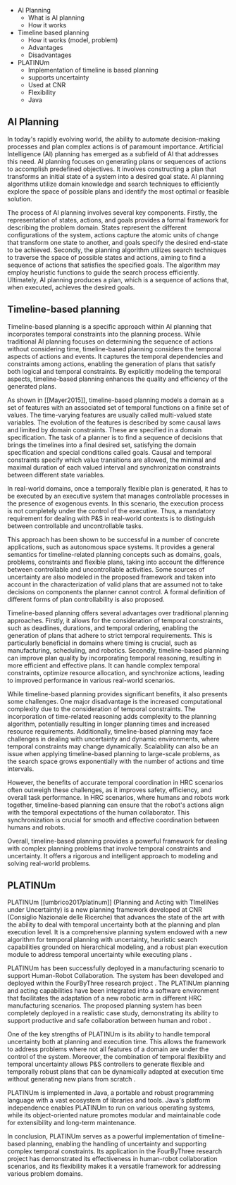 - AI Planning
    - What is AI planning
    - How it works
- Timeline based planning
    - How it works (model, problem)
    - Advantages
    - Disadvantages
- PLATINUm
    - Implementation of timeline is based planning
    - supports uncertainty
    - Used at CNR
    - Flexibility
    - Java

## AI Planning

In today's rapidly evolving world, the ability to automate decision-making processes and plan complex actions is of paramount importance. Artificial Intelligence (AI) planning has emerged as a subfield of AI that addresses this need. AI planning focuses on generating plans or sequences of actions to accomplish predefined objectives. It involves constructing a plan that transforms an initial state of a system into a desired goal state. AI planning algorithms utilize domain knowledge and search techniques to efficiently explore the space of possible plans and identify the most optimal or feasible solution.

The process of AI planning involves several key components. Firstly, the representation of states, actions, and goals provides a formal framework for describing the problem domain. States represent the different configurations of the system, actions capture the atomic units of change that transform one state to another, and goals specify the desired end-state to be achieved. Secondly, the planning algorithm utilizes search techniques to traverse the space of possible states and actions, aiming to find a sequence of actions that satisfies the specified goals. The algorithm may employ heuristic functions to guide the search process efficiently. Ultimately, AI planning produces a plan, which is a sequence of actions that, when executed, achieves the desired goals.

## Timeline-based planning

Timeline-based planning is a specific approach within AI planning that incorporates temporal constraints into the planning process. While traditional AI planning focuses on determining the sequence of actions without considering time, timeline-based planning considers the temporal aspects of actions and events. It captures the temporal dependencies and constraints among actions, enabling the generation of plans that satisfy both logical and temporal constraints. By explicitly modeling the temporal aspects, timeline-based planning enhances the quality and efficiency of the generated plans.

As shown in [[Mayer2015]], timeline-based planning models a domain as a set of features with an associated set of temporal functions on a finite set of values. The time-varying features are usually called multi-valued state variables. The evolution of the features is described by some causal laws and limited by domain constraints. These are specified in a domain specification. The task of a planner is to find a sequence of decisions that brings the timelines into a final desired set, satisfying the domain specification and special conditions called goals. Causal and temporal constraints specify which value transitions are allowed, the minimal and maximal duration of each valued interval and synchronization constraints between different state variables.

In real-world domains, once a temporally flexible plan is generated, it has to be executed by an executive system that manages controllable processes in the presence of exogenous events. In this scenario, the execution process is not completely under the control of the executive. Thus, a mandatory requirement for dealing with P&S in real-world contexts is to distinguish between controllable and uncontrollable tasks.

This approach has been shown to be successful in a number of concrete applications, such as autonomous space systems. It provides a general semantics for timeline-related planning concepts such as domains, goals, problems, constraints and flexible plans, taking into account the difference between controllable and uncontrollable activities. Some sources of uncertainty are also modeled in the proposed framework and taken into account in the characterization of valid plans that are assumed not to take decisions on components the planner cannot control. A formal definition of different forms of plan controllability is also proposed.

Timeline-based planning offers several advantages over traditional planning approaches. Firstly, it allows for the consideration of temporal constraints, such as deadlines, durations, and temporal ordering, enabling the generation of plans that adhere to strict temporal requirements. This is particularly beneficial in domains where timing is crucial, such as manufacturing, scheduling, and robotics. Secondly, timeline-based planning can improve plan quality by incorporating temporal reasoning, resulting in more efficient and effective plans. It can handle complex temporal constraints, optimize resource allocation, and synchronize actions, leading to improved performance in various real-world scenarios.

While timeline-based planning provides significant benefits, it also presents some challenges. One major disadvantage is the increased computational complexity due to the consideration of temporal constraints. The incorporation of time-related reasoning adds complexity to the planning algorithm, potentially resulting in longer planning times and increased resource requirements. Additionally, timeline-based planning may face challenges in dealing with uncertainty and dynamic environments, where temporal constraints may change dynamically. Scalability can also be an issue when applying timeline-based planning to large-scale problems, as the search space grows exponentially with the number of actions and time intervals.

However, the benefits of accurate temporal coordination in HRC scenarios often outweigh these challenges, as it improves safety, efficiency, and overall task performance. In HRC scenarios, where humans and robots work together, timeline-based planning can ensure that the robot's actions align with the temporal expectations of the human collaborator. This synchronization is crucial for smooth and effective coordination between humans and robots.

Overall, timeline-based planning provides a powerful framework for dealing with complex planning problems that involve temporal constraints and uncertainty. It offers a rigorous and intelligent approach to modeling and solving real-world problems.

## PLATINUm

PLATINUm [[umbrico2017platinum]] (Planning and Acting with TImeliNes under Uncertainty) is a new planning framework developed at CNR (Consiglio Nazionale delle Ricerche) that advances the state of the art with the ability to deal with temporal uncertainty both at the planning and plan execution level. It is a comprehensive planning system endowed with a new algorithm for temporal planning with uncertainty, heuristic search capabilities grounded on hierarchical modeling, and a robust plan execution module to address temporal uncertainty while executing plans .

PLATINUm has been successfully deployed in a manufacturing scenario to support Human-Robot Collaboration. The system has been developed and deployed within the FourByThree research project . The PLATINUm planning and acting capabilities have been integrated into a software environment that facilitates the adaptation of a new robotic arm in different HRC manufacturing scenarios. The proposed planning system has been completely deployed in a realistic case study, demonstrating its ability to support productive and safe collaboration between human and robot .

One of the key strengths of PLATINUm is its ability to handle temporal uncertainty both at planning and execution time. This allows the framework to address problems where not all features of a domain are under the control of the system. Moreover, the combination of temporal flexibility and temporal uncertainty allows P&S controllers to generate flexible and temporally robust plans that can be dynamically adapted at execution time without generating new plans from scratch .

PLATINUm is implemented in Java, a portable and robust programming language with a vast ecosystem of libraries and tools. Java's platform independence enables PLATINUm to run on various operating systems, while its object-oriented nature promotes modular and maintainable code for extensibility and long-term maintenance.

In conclusion, PLATINUm serves as a powerful implementation of timeline-based planning, enabling the handling of uncertainty and supporting complex temporal constraints. Its application in the FourByThree research project has demonstrated its effectiveness in human-robot collaboration scenarios, and its flexibility makes it a versatile framework for addressing various problem domains.